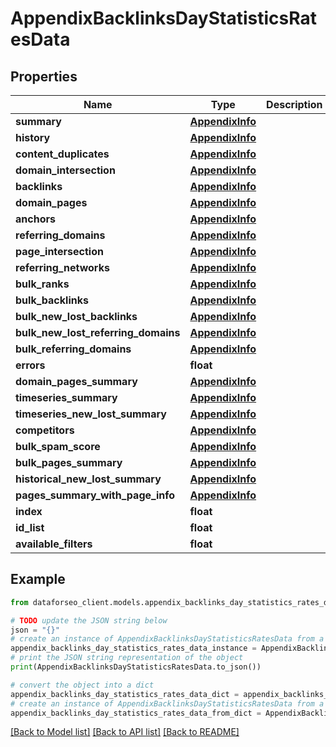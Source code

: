 # AppendixBacklinksDayStatisticsRatesData


## Properties

Name | Type | Description | Notes
------------ | ------------- | ------------- | -------------
**summary** | [**AppendixInfo**](AppendixInfo.md) |  | [optional] 
**history** | [**AppendixInfo**](AppendixInfo.md) |  | [optional] 
**content_duplicates** | [**AppendixInfo**](AppendixInfo.md) |  | [optional] 
**domain_intersection** | [**AppendixInfo**](AppendixInfo.md) |  | [optional] 
**backlinks** | [**AppendixInfo**](AppendixInfo.md) |  | [optional] 
**domain_pages** | [**AppendixInfo**](AppendixInfo.md) |  | [optional] 
**anchors** | [**AppendixInfo**](AppendixInfo.md) |  | [optional] 
**referring_domains** | [**AppendixInfo**](AppendixInfo.md) |  | [optional] 
**page_intersection** | [**AppendixInfo**](AppendixInfo.md) |  | [optional] 
**referring_networks** | [**AppendixInfo**](AppendixInfo.md) |  | [optional] 
**bulk_ranks** | [**AppendixInfo**](AppendixInfo.md) |  | [optional] 
**bulk_backlinks** | [**AppendixInfo**](AppendixInfo.md) |  | [optional] 
**bulk_new_lost_backlinks** | [**AppendixInfo**](AppendixInfo.md) |  | [optional] 
**bulk_new_lost_referring_domains** | [**AppendixInfo**](AppendixInfo.md) |  | [optional] 
**bulk_referring_domains** | [**AppendixInfo**](AppendixInfo.md) |  | [optional] 
**errors** | **float** |  | [optional] 
**domain_pages_summary** | [**AppendixInfo**](AppendixInfo.md) |  | [optional] 
**timeseries_summary** | [**AppendixInfo**](AppendixInfo.md) |  | [optional] 
**timeseries_new_lost_summary** | [**AppendixInfo**](AppendixInfo.md) |  | [optional] 
**competitors** | [**AppendixInfo**](AppendixInfo.md) |  | [optional] 
**bulk_spam_score** | [**AppendixInfo**](AppendixInfo.md) |  | [optional] 
**bulk_pages_summary** | [**AppendixInfo**](AppendixInfo.md) |  | [optional] 
**historical_new_lost_summary** | [**AppendixInfo**](AppendixInfo.md) |  | [optional] 
**pages_summary_with_page_info** | [**AppendixInfo**](AppendixInfo.md) |  | [optional] 
**index** | **float** |  | [optional] 
**id_list** | **float** |  | [optional] 
**available_filters** | **float** |  | [optional] 

## Example

```python
from dataforseo_client.models.appendix_backlinks_day_statistics_rates_data import AppendixBacklinksDayStatisticsRatesData

# TODO update the JSON string below
json = "{}"
# create an instance of AppendixBacklinksDayStatisticsRatesData from a JSON string
appendix_backlinks_day_statistics_rates_data_instance = AppendixBacklinksDayStatisticsRatesData.from_json(json)
# print the JSON string representation of the object
print(AppendixBacklinksDayStatisticsRatesData.to_json())

# convert the object into a dict
appendix_backlinks_day_statistics_rates_data_dict = appendix_backlinks_day_statistics_rates_data_instance.to_dict()
# create an instance of AppendixBacklinksDayStatisticsRatesData from a dict
appendix_backlinks_day_statistics_rates_data_from_dict = AppendixBacklinksDayStatisticsRatesData.from_dict(appendix_backlinks_day_statistics_rates_data_dict)
```
[[Back to Model list]](../README.md#documentation-for-models) [[Back to API list]](../README.md#documentation-for-api-endpoints) [[Back to README]](../README.md)


